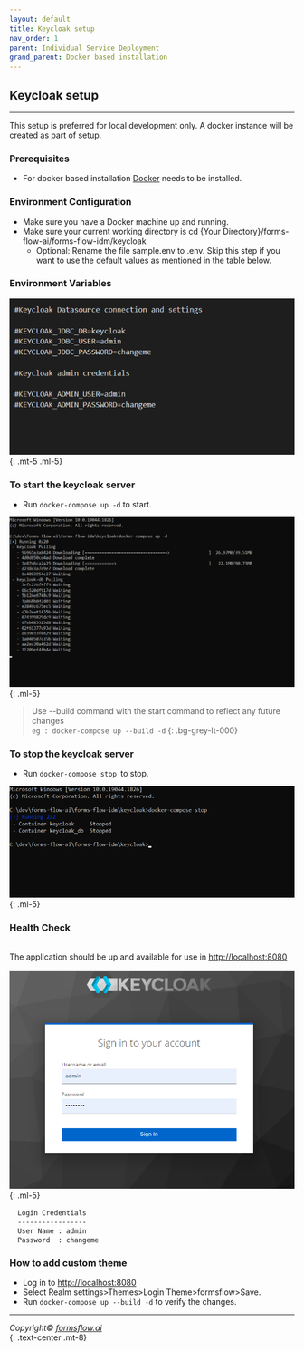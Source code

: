 ```yaml
---
layout: default
title: Keycloak setup
nav_order: 1
parent: Individual Service Deployment
grand_parent: Docker based installation
---
```

## Keycloak setup 

--- 

This setup is preferred for local development only. A docker instance will be created as part of setup.  

### Prerequisites  
- For docker based installation [Docker](https://www.docker.com/) needs to be installed.  

### Environment Configuration  

- Make sure you have a Docker machine up and running.
- Make sure your current working directory is cd {Your Directory}/forms-flow-ai/forms-flow-idm/keycloak
  * Optional: Rename the file sample.env to .env. Skip this step if you want to use the default values as mentioned in the table below.  

### Environment Variables    


 ![keycloak 1](../../../assets/setup/keycloak1.png) 
 {: .mt-5 .ml-5} 

### To start the keycloak server  

 - Run `docker-compose up -d` to start.  

 ![keycloak 2](../../../assets/setup/keycloak2.png)
 {: .ml-5}  

 >  Use --build command with the start command to reflect any future changes  
 > `eg : docker-compose up --build -d`
 {: .bg-grey-lt-000}  


### To stop the keycloak server  

- Run `docker-compose stop `to stop.  

 ![keycloak 3](../../../assets/setup/keycloak3.png)
 {: .ml-5}    

### Health Check    
\
 The application should be up and available for use in [http://localhost:8080](http://localhost:8080/)   
\
  ![keycloak 4](../../../assets/setup/keycloak4.png)
  {: .ml-5}    

      Login Credentials
      -----------------
      User Name : admin
      Password  : changeme

### How to add custom theme  

- Log in to [http://localhost:8080](http://localhost:8080/)
- Select Realm settings>Themes>Login Theme>formsflow>Save.
- Run `docker-compose up --build -d` to verify the changes.

---
  *Copyright© [formsflow.ai](https://formsflow.ai/)*   
  {: .text-center .mt-8}